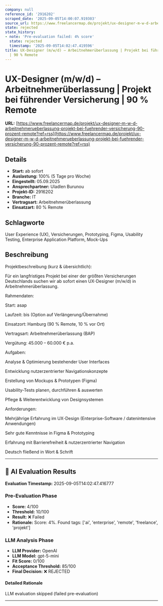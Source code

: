 ```yaml
---
company: null
reference_id: '2916202'
scraped_date: '2025-09-05T14:00:07.919303'
source_url: https://www.freelancermap.de/projekt/ux-designer-m-w-d-arbeitnehmerueberlassung-projekt-bei-fuehrender-versicherung-90-prozent-remote?ref=rss
state: rejected
state_history:
- note: 'Pre-evaluation failed: 4% score'
  state: rejected
  timestamp: '2025-09-05T14:02:47.419596'
title: UX-Designer (m/w/d) – Arbeitnehmerüberlassung | Projekt bei führender Versicherung
  | 90 % Remote
---
```



# UX-Designer (m/w/d) – Arbeitnehmerüberlassung | Projekt bei führender Versicherung | 90 % Remote
**URL:** [https://www.freelancermap.de/projekt/ux-designer-m-w-d-arbeitnehmerueberlassung-projekt-bei-fuehrender-versicherung-90-prozent-remote?ref=rss](https://www.freelancermap.de/projekt/ux-designer-m-w-d-arbeitnehmerueberlassung-projekt-bei-fuehrender-versicherung-90-prozent-remote?ref=rss)
## Details
- **Start:** ab sofort
- **Auslastung:** 100% (5 Tage pro Woche)
- **Eingestellt:** 05.09.2025
- **Ansprechpartner:** Uladlen Burunou
- **Projekt-ID:** 2916202
- **Branche:** IT
- **Vertragsart:** Arbeitnehmerüberlassung
- **Einsatzart:** 80
                                                % Remote

## Schlagworte
User Experience (UX), Versicherungen, Prototyping, Figma, Usability Testing, Enterprise Application Platform, Mock-Ups

## Beschreibung
Projektbeschreibung (kurz & übersichtlich):

Für ein langfristiges Projekt bei einer der größten Versicherungen Deutschlands suchen wir ab sofort einen UX-Designer (m/w/d) in Arbeitnehmerüberlassung.

Rahmendaten:

Start: asap

Laufzeit: bis (Option auf Verlängerung/Übernahme)

Einsatzort: Hamburg (90 % Remote, 10 % vor Ort)

Vertragsart: Arbeitnehmerüberlassung (BAP)

Vergütung: 45.000 – 60.000 € p.a.

Aufgaben:

Analyse & Optimierung bestehender User Interfaces

Entwicklung nutzerzentrierter Navigationskonzepte

Erstellung von Mockups & Prototypen (Figma)

Usability-Tests planen, durchführen & auswerten

Pflege & Weiterentwicklung von Designsystemen

Anforderungen:

Mehrjährige Erfahrung im UX-Design (Enterprise-Software / datenintensive Anwendungen)

Sehr gute Kenntnisse in Figma & Prototyping

Erfahrung mit Barrierefreiheit & nutzerzentrierter Navigation

Deutsch fließend in Wort & Schrift

---

## 🤖 AI Evaluation Results

**Evaluation Timestamp:** 2025-09-05T14:02:47.416777

### Pre-Evaluation Phase
- **Score:** 4/100
- **Threshold:** 10/100
- **Result:** ❌ Failed
- **Rationale:** Score: 4%. Found tags: ['ai', 'enterprise', 'remote', 'freelance', 'projekt']

### LLM Analysis Phase
- **LLM Provider:** OpenAI
- **LLM Model:** gpt-5-mini
- **Fit Score:** 0/100
- **Acceptance Threshold:** 85/100
- **Final Decision:** ❌ REJECTED

#### Detailed Rationale
LLM evaluation skipped (failed pre-evaluation)

---
